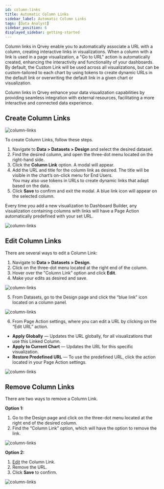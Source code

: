 ```yaml
---
id: column-links
title: Automatic Column Links
sidebar_label: Automatic Column Links
tags: [Data Analyst]
sidebar_position: 6
displayed_sidebar: getting-started
---
```


Column links in Qrvey enable you to automatically associate a URL with a column, creating interactive links in visualizations. When a column with a link is used in a page visualization, a "Go to URL" action is automatically created, enhancing the interactivity and functionality of your dashboards. By default, the Custom Link will be used across all visualizations, but can be custom-tailored to each chart by using tokens to create dynamic URLs in the default link or overwriting the default link in a given chart or visualization.

Column links in Qrvey enhance your data visualization capabilities by providing seamless integration with external resources, facilitating a more interactive and connected data experience​.

## Create Column Links

![column-links](https://s3.amazonaws.com/cdn.qrvey.com/documentation_assets/ui-docs/datasets/column-links/column_2.gif#thumbnail)

To create Column Links, follow these steps.

1. Navigate to **Data > Datasets > Design** and select the desired dataset.
2. Find the desired column, and open the three-dot menu located on the right-hand side.
3. Click the **Column Link** option. A modal will appear.
4. Add the URL and title for the column link as desired.
   The title will be visible in the chart’s on-click menu for End Users.  
   You may also use tokens in URLs to create dynamic links that adapt based on the data.
5. Click **Save** to confirm and exit the modal.
    A blue link icon will appear on the selected column.

Every time you add a new visualization to Dashboard Builder, any visualization containing columns with links will have a Page Action automatically predefined with your set URL.

![column-links](https://s3.amazonaws.com/cdn.qrvey.com/documentation_assets/ui-docs/datasets/column-links/column_3.gif#thumbnail)
 
## Edit Column Links
There are several ways to edit a Column Link:

1. Navigate to **Data > Datasets > Design**.
2. Click on the three-dot menu located at the right end of the column.
3. Hover over the "Column Link” option and click **Edit**.
4. Make your edits as desired and save.

![column-links](https://s3.amazonaws.com/cdn.qrvey.com/documentation_assets/ui-docs/datasets/column-links/column_6.png#thumbnail)

5. From Datasets, go to the Design page and click the “blue link” icon located on a column panel. 

![column-links](https://s3.amazonaws.com/cdn.qrvey.com/documentation_assets/ui-docs/datasets/column-links/column_7.png#thumbnail)

6. From Page Action settings, where you can edit a URL by clicking on the “Edit URL” action. 

- **Apply Globally** — Updates the URL globally, for all visualizations that use this Linked Column.
- **Apply to Current Chart** — Updates the URL for this specific visualization.
- **Restore Predefined URL** — To use the predefined URL, click the action located in your Page Action settings.

![column-links](https://s3.amazonaws.com/cdn.qrvey.com/documentation_assets/ui-docs/datasets/column-links/column_8.gif#thumbnail)

## Remove Column Links

There are two ways to remove a Column Link.

**Option 1:** 
1. Go to the Design page and click on the three-dot menu located at the right end of the desired column.
2. Find the “Column Link” option, which will have the option to remove the link.

![column-links](https://s3.amazonaws.com/cdn.qrvey.com/documentation_assets/ui-docs/datasets/column-links/column_4.png#thumbnail)

**Option 2:** 
1. [Edit](#edit-column-links) the Column Link.
2. Remove the URL.
3. Click **Save** to confirm.

![column-links](https://s3.amazonaws.com/cdn.qrvey.com/documentation_assets/ui-docs/datasets/column-links/column_5.gif#thumbnail)
